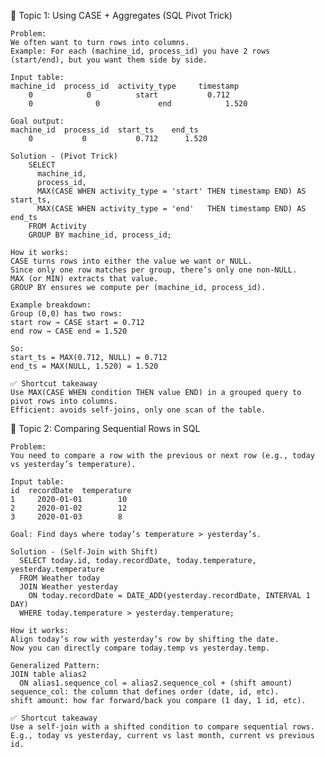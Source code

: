 📝 Topic 1: Using CASE + Aggregates (SQL Pivot Trick)
    
    Problem:
    We often want to turn rows into columns.
    Example: For each (machine_id, process_id) you have 2 rows (start/end), but you want them side by side.
    
    Input table:
    machine_id	process_id	activity_type	  timestamp
        0            0	        start	        0.712
        0	           0	         end	        1.520
    
    Goal output:
    machine_id	process_id	start_ts	end_ts
        0         	0	        0.712	   1.520

    Solution - (Pivot Trick)
        SELECT
          machine_id,
          process_id,
          MAX(CASE WHEN activity_type = 'start' THEN timestamp END) AS start_ts,
          MAX(CASE WHEN activity_type = 'end'   THEN timestamp END) AS end_ts
        FROM Activity
        GROUP BY machine_id, process_id;
    
    How it works:
    CASE turns rows into either the value we want or NULL.
    Since only one row matches per group, there’s only one non-NULL.
    MAX (or MIN) extracts that value.
    GROUP BY ensures we compute per (machine_id, process_id).
    
    Example breakdown:
    Group (0,0) has two rows:
    start row → CASE start = 0.712
    end row → CASE end = 1.520
    
    So:
    start_ts = MAX(0.712, NULL) = 0.712
    end_ts = MAX(NULL, 1.520) = 1.520
    
    ✅ Shortcut takeaway
    Use MAX(CASE WHEN condition THEN value END) in a grouped query to pivot rows into columns.
    Efficient: avoids self-joins, only one scan of the table.

📝 Topic 2: Comparing Sequential Rows in SQL
    
    Problem:
    You need to compare a row with the previous or next row (e.g., today vs yesterday’s temperature).
    
    Input table:
    id	recordDate	temperature
    1	  2020-01-01	    10
    2	  2020-01-02	    12
    3	  2020-01-03	    8
    
    Goal: Find days where today’s temperature > yesterday’s.
    
    Solution - (Self-Join with Shift)
      SELECT today.id, today.recordDate, today.temperature, yesterday.temperature
      FROM Weather today
      JOIN Weather yesterday
        ON today.recordDate = DATE_ADD(yesterday.recordDate, INTERVAL 1 DAY)
      WHERE today.temperature > yesterday.temperature;
    
    How it works:
    Align today’s row with yesterday’s row by shifting the date.
    Now you can directly compare today.temp vs yesterday.temp.
    
    Generalized Pattern:
    JOIN table alias2
      ON alias1.sequence_col = alias2.sequence_col + (shift amount)
    sequence_col: the column that defines order (date, id, etc).
    shift amount: how far forward/back you compare (1 day, 1 id, etc).
    
    ✅ Shortcut takeaway
    Use a self-join with a shifted condition to compare sequential rows.
    E.g., today vs yesterday, current vs last month, current vs previous id.
